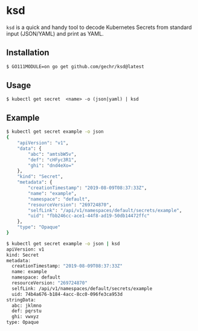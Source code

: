 # ksd

`ksd` is a quick and handy tool to decode Kubernetes Secrets from standard input (JSON/YAML) and print as YAML.

## Installation

```sh
$ GO111MODULE=on go get github.com/gechr/ksd@latest
```

## Usage

```
$ kubectl get secret  <name> -o (json|yaml) | ksd
```

## Example

```sh
$ kubectl get secret example -o json
{
    "apiVersion": "v1",
    "data": {
        "abc": "amtsbW5v",
        "def": "cHFyc3R1",
        "ghi": "dnd4eXo="
    },
    "kind": "Secret",
    "metadata": {
        "creationTimestamp": "2019-08-09T08:37:33Z",
        "name": "example",
        "namespace": "default",
        "resourceVersion": "269724870",
        "selfLink": "/api/v1/namespaces/default/secrets/example",
        "uid": "fbb246cc-ace1-44f8-ad19-50db14472ffc"
    },
    "type": "Opaque"
}

$ kubectl get secret example -o json | ksd
apiVersion: v1
kind: Secret
metadata:
  creationTimestamp: "2019-08-09T08:37:33Z"
  name: example
  namespace: default
  resourceVersion: "269724870"
  selfLink: /api/v1/namespaces/default/secrets/example
  uid: 74b4a676-b184-4acc-8cc0-096fe3ca953d
stringData:
  abc: jklmno
  def: pqrstu
  ghi: vwxyz
type: Opaque
```
